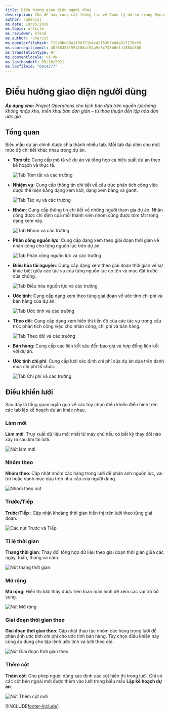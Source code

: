 ```yaml
---
title: Điều hướng giao diện người dùng
description: Chủ đề này cung cấp thông tin về Quản lý dự án trong Dynamics 365 Project Operations.
author: ruhercul
ms.date: 10/05/2020
ms.topic: article
ms.reviewer: kfend
ms.author: ruhercul
ms.openlocfilehash: 715a8bdb9a1f38f71b4c42f5307ed4a5c7170ef6
ms.sourcegitcommit: 40f68387f594180af64a5e5c748b6efa188bd300
ms.translationtype: HT
ms.contentlocale: vi-VN
ms.lasthandoff: 05/10/2021
ms.locfileid: "6014277"
---
```

# <a name="navigating-the-user-interface"></a>Điều hướng giao diện người dùng

_**Áp dụng cho:** Project Operations cho kịch bản dựa trên nguồn lực/hàng không nhập kho, triển khai bản đơn giản – từ thỏa thuận đến lập hóa đơn ước giá_

## <a name="overview"></a>Tổng quan

Biểu mẫu dự án chính được chia thành nhiều tab. Mỗi tab đại diện cho một mức độ chi tiết khác nhau trong dự án.

- **Tóm tắt**: Cung cấp mô tả về dự án và tổng hợp cả hiệu suất dự án theo kế hoạch và thực tế.

    ![Tab Tóm tắt và các trường](media/navigation7.png)

- **Nhiệm vụ**: Cung cấp thông tin chi tiết về cấu trúc phân tích công việc được thể hiện bằng dạng xem lưới, dạng xem bảng và gantt.

    ![Tab Tác vụ và các trường](media/navigation8.png)

- **Nhóm**: Cung cấp thông tin chi tiết về những người tham gia dự án. Nhân công được chỉ định của mỗi thành viên nhóm cũng được tóm tắt trong dạng xem này.

    ![Tab Nhóm và các trường](media/navigation9.png)

- **Phân công nguồn lực**: Cung cấp dạng xem theo giai đoạn thời gian về nhân công cho từng nguồn lực trên dự án.

    ![Tab Phân công nguồn lực và các trường](media/navigation10.png)

- **Điều hòa tài nguyên**: Cung cấp dạng xem theo giai đoạn thời gian về sự khác biệt giữa các tác vụ của từng nguồn lực có tên và mục đặt trước của chúng.

    ![Tab Điều hòa nguồn lực và các trường](media/navigation11.png)

- **Ước tính**: Cung cấp dạng xem theo từng giai đoạn về ước tính chi phí và bán hàng của dự án.

    ![Tab Ước tính và các trường](media/navigation12.png)

- **Theo dõi**: Cung cấp dạng xem hiển thị tiến độ của các tác vụ trong cấu trúc phân tích công việc cho nhân công, chi phí và bán hàng.

    ![Tab Theo dõi và các trường](media/navigation13.png)

- **Bán hàng**: Cung cấp các liên kết sâu đến báo giá và hợp đồng liên kết với dự án.

- **Ước tính chi phí**: Cung cấp lưới xác định chi phí của dự án dựa trên danh mục chi phí tổ chức.

    ![Tab Chi phí và các trường](media/navigation14.png)

## <a name="grid-controls"></a>Điều khiển lưới

Sau đây là tổng quan ngắn gọn về các tùy chọn điều khiển điển hình trên các tab lập kế hoạch dự án khác nhau.

### <a name="refresh"></a>Làm mới

**Làm mới**: Truy xuất dữ liệu mới nhất từ máy chủ nếu có bất kỳ thay đổi nào xảy ra sau khi tải lưới.

![Nút làm mới](media/navigation7.png)

### <a name="group-by"></a>Nhóm theo

**Nhóm theo**: Cập nhật nhóm các hàng trong lưới để phản ánh nguồn lực, vai trò hoặc danh mục dựa trên nhu cầu của người dùng.

![Nhóm theo nút](media/navigation6.png)

### <a name="previousnext"></a>Trước/Tiếp

**Trước**/**Tiếp** : Cập nhật khoảng thời gian hiển thị trên lưới theo từng giai đoạn.

![Các nút Trước và Tiếp](media/navigation2.png)

### <a name="timescale"></a>Tỉ lệ thời gian

**Thang thời gian**: Thay đổi tổng hợp dữ liệu theo giai đoạn thời gian giữa các ngày, tuần, tháng và năm.

![Nút thang thời gian](media/navigation3.png)

### <a name="expand"></a>Mở rộng

**Mở rộng**: Hiển thị lưới thấy được trên toàn màn hình để xem các vai trò bổ sung.

![Nút Mở rộng](media/navigation4.png)

### <a name="time-phase-by"></a>Giai đoạn thời gian theo

**Giai đoạn thời gian theo**: Cập nhật thao tác nhóm các hàng trong lưới để phản ánh ước tính chi phí cho ước tính bán hàng. Tùy chọn điều khiển này cũng áp dụng cho tập lệnh ước tính và lưới theo dõi.

![Nút Giai đoạn thời gian theo](media/navigation0.png)

### <a name="add-column"></a>Thêm cột

**Thêm cột**: Cho phép người dùng xác định các cột hiển thị trong lưới. Chỉ có các cột bên ngoài mới được thêm vào lưới trong biểu mẫu **Lập kế hoạch dự án**.

![Nút Thêm cột mới](media/navigation5.png)


[!INCLUDE[footer-include](../includes/footer-banner.md)]